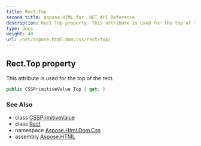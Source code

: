 ```yaml
---
title: Rect.Top
second_title: Aspose.HTML for .NET API Reference
description: Rect Top property. This attribute is used for the top of the rect
type: docs
weight: 40
url: /net/aspose.html.dom.css/rect/top/
---
```

## Rect.Top property

This attribute is used for the top of the rect.

```csharp
public CSSPrimitiveValue Top { get; }
```

### See Also

* class [CSSPrimitiveValue](../../cssprimitivevalue/)
* class [Rect](../)
* namespace [Aspose.Html.Dom.Css](../../../aspose.html.dom.css/)
* assembly [Aspose.HTML](../../../)
